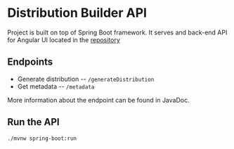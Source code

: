 # Distribution Builder API
Project is built on top of Spring Boot framework.
It serves and back-end API for Angular UI located in the [repository](https://github.com/obabec/dist-builder-angular-ui)

## Endpoints
* Generate distribution  -- `/generateDistribution`
* Get metadata -- `/metadata`

More information about the endpoint can be found in JavaDoc.


## Run the API
`./mvnw spring-boot:run`

